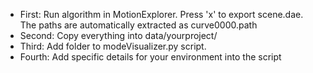 * First: Run algorithm in MotionExplorer. Press 'x' to export scene.dae. The
  paths are automatically extracted as curve0000.path
* Second: Copy everything into data/yourproject/
* Third: Add folder to modeVisualizer.py script.
* Fourth: Add specific details for your environment into the script

